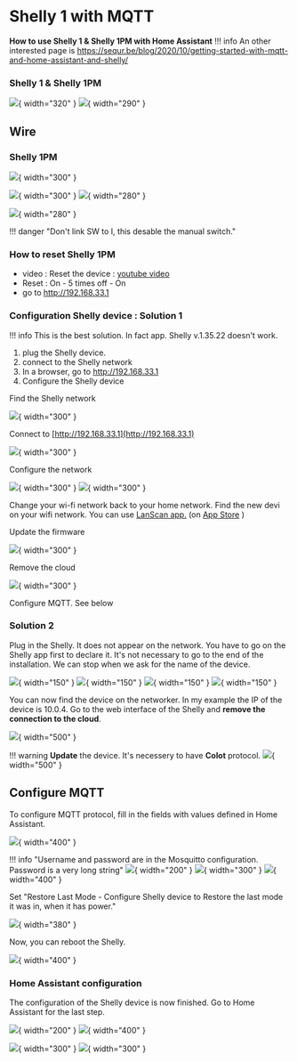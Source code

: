 # Shelly 1 with MQTT

**How to use Shelly 1 & Shelly 1PM with Home Assistant**
!!! info
    An other interested page is https://sequr.be/blog/2020/10/getting-started-with-mqtt-and-home-assistant-and-shelly/

### Shelly 1 & Shelly 1PM

![](Images/Shelly-1PM/IMG_4303.jpg){ width="320" }
![](Images/Shelly-1PM/IMG_4326.JPG){ width="290" }


## Wire
### Shelly 1PM
![](Images/Shelly-1PM/wire.png){ width="300" }

![](Images/Shelly-1PM/IMG_4301.jpg){ width="300" }
![](Images/Shelly-1PM/IMG_4302.jpg){ width="280" }

![](Images/Shelly-1PM/IMG_4333.jpg){ width="280" }

!!! danger "Don't link SW to I, this desable the manual switch."

### How to reset Shelly 1PM
- video : Reset the device : [youtube video](https://www.youtube.com/watch?v=dz7Aq4mGnQc)
- Reset : On - 5 times off - On
- go to http://192.168.33.1

### Configuration Shelly device : Solution 1
!!! info
    This is the best solution. In fact app. Shelly v.1.35.22 doesn't work.

1. plug the Shelly device.
2. connect to the Shelly network
3. In a browser, go to http://192.168.33.1
4. Configure the Shelly device

Find the Shelly network

![](Images/Shelly-1PM/2022-12-30_20-46-19.png){ width="300" }

Connect to [http://192.168.33.1](http://192.168.33.1)

![](Images/Shelly-1PM/2022-12-30_20-47-12.png){ width="300" }

Configure the network

![](Images/Shelly-1PM/2022-12-30_20-47-41.png){ width="300" }
![](Images/Shelly-1PM/2022-12-30_20-48-12.png){ width="300" }

Change your wi-fi network back to your home network.
Find the new devi on your wifi network. You can use [LanScan app.](https://www.iwaxx.com/lanscan/) (on [App Store](https://apps.apple.com/fr/app/lanscan/id472226235?mt=12) )

Update the firmware

![](Images/Shelly-1PM/2022-12-30_20-52-30.png){ width="300" }

Remove the cloud

![](Images/Shelly-1PM/2022-12-30_20-53-23.png){ width="300" }

Configure MQTT. See below

### Solution 2
Plug in the Shelly. It does not appear on the network.
You have to go on the Shelly app first to declare it.
It's not necessary to go to the end of the installation.
We can stop when we ask for the name of the device.

![](Images/Shelly-1PM/IMG_4305.PNG){ width="150" }
![](Images/Shelly-1PM/IMG_4306.PNG){ width="150" }
![](Images/Shelly-1PM/IMG_4307.PNG){ width="150" }
![](Images/Shelly-1PM/IMG_4308.PNG){ width="150" }

You can now find the device on the networker. In my example the IP of the device is 10.0.4.
Go to the web interface of the Shelly and **remove the connection to the cloud**.

![](Images/Shelly-1PM/2022-11-16_19-03-59-ck26n.png){ width="500" }

!!! warning
    **Update** the device. It's necessery to have **CoIot** protocol.
    ![](Images/Shelly-1PM/2022-11-16_19-24-42-hapwu.png){ width="500" }

## Configure MQTT

To configure MQTT protocol, fill in the fields with values defined in Home Assistant.

![](Images/Shelly-1PM/2022-11-16_19-25-58-zzxi1.png){ width="400" }

!!! info "Username and password are in the Mosquitto configuration. Password is a very long string"
    ![](Images/Shelly-1PM/2022-11-16_19-20-23-3sqrg.png){ width="200" }
    ![](Images/Shelly-1PM/2022-11-16_19-20-32-61eiw.png){ width="300" }
    ![](Images/Shelly-1PM/2022-11-16_19-20-48-pe6is.png){ width="400" }

Set "Restore Last Mode - Configure Shelly device to Restore the last mode it was in, when it has power."

![](Images/Shelly-1PM/2022-12-18_11-28-04.png){ width="380" }

Now, you can reboot the Shelly.

![](Images/Shelly-1PM/2022-11-16_19-27-19-yhfdw.png){ width="400" }

### Home Assistant configuration

The configuration of the Shelly device is now finished. Go to Home Assistant for the last step.

![](Images/Shelly-1PM/2022-11-16_20-02-51-kyree.png){ width="200" }
![](Images/Shelly-1PM/2022-11-16_19-28-09-fri3x.png){ width="400" }

![](Images/Shelly-1PM/2022-11-16_19-28-25-omh8v.png){ width="300" }
![](Images/Shelly-1PM/2022-11-16_20-31-39-qci2t.png){ width="300" }



